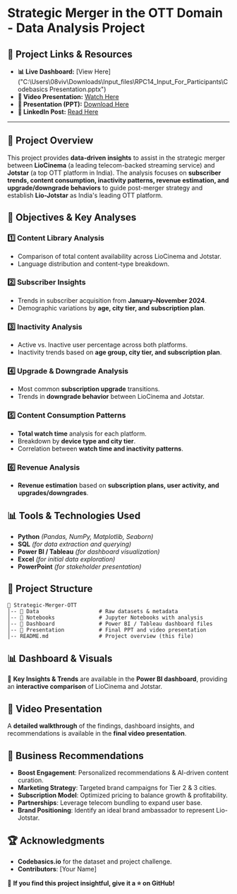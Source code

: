 # Strategic Merger in the OTT Domain - Data Analysis Project

## 🔗 Project Links & Resources  
- **📊 Live Dashboard:** [View Here]("C:\Users\08viv\Downloads\Input_files\RPC14_Input_For_Participants\Codebasics Presentation.pptx")  
- **🎥 Video Presentation:** [Watch Here](#)  
- **📑 Presentation (PPT):** [Download Here](#)  
- **💼 LinkedIn Post:** [Read Here](#)  

---

## 📌 Project Overview
This project provides **data-driven insights** to assist in the strategic merger between **LioCinema** (a leading telecom-backed streaming service) and **Jotstar** (a top OTT platform in India). The analysis focuses on **subscriber trends, content consumption, inactivity patterns, revenue estimation, and upgrade/downgrade behaviors** to guide post-merger strategy and establish **Lio-Jotstar** as India's leading OTT platform.

## 🎯 Objectives & Key Analyses
### 1️⃣ **Content Library Analysis**  
- Comparison of total content availability across LioCinema and Jotstar.  
- Language distribution and content-type breakdown.

### 2️⃣ **Subscriber Insights**  
- Trends in subscriber acquisition from **January–November 2024**.
- Demographic variations by **age, city tier, and subscription plan**.

### 3️⃣ **Inactivity Analysis**  
- Active vs. Inactive user percentage across both platforms.
- Inactivity trends based on **age group, city tier, and subscription plan**.

### 4️⃣ **Upgrade & Downgrade Analysis**  
- Most common **subscription upgrade** transitions.
- Trends in **downgrade behavior** between LioCinema and Jotstar.

### 5️⃣ **Content Consumption Patterns**  
- **Total watch time** analysis for each platform.
- Breakdown by **device type and city tier**.
- Correlation between **watch time and inactivity patterns**.

### 6️⃣ **Revenue Analysis**  
- **Revenue estimation** based on **subscription plans, user activity, and upgrades/downgrades**.

## 📊 Tools & Technologies Used
- **Python** *(Pandas, NumPy, Matplotlib, Seaborn)*
- **SQL** *(for data extraction and querying)*
- **Power BI / Tableau** *(for dashboard visualization)*
- **Excel** *(for initial data exploration)*
- **PowerPoint** *(for stakeholder presentation)*

## 📁 Project Structure
```plaintext
📂 Strategic-Merger-OTT
│-- 📁 Data                   # Raw datasets & metadata
│-- 📁 Notebooks              # Jupyter Notebooks with analysis
│-- 📁 Dashboard              # Power BI / Tableau dashboard files
│-- 📁 Presentation           # Final PPT and video presentation
│-- README.md                # Project overview (this file)
```

## 📊 Dashboard & Visuals
📌 **Key Insights & Trends** are available in the **Power BI dashboard**, providing an **interactive comparison** of LioCinema and Jotstar. 

## 🎥 Video Presentation
A **detailed walkthrough** of the findings, dashboard insights, and recommendations is available in the **final video presentation**.

## 📢 Business Recommendations
- **Boost Engagement**: Personalized recommendations & AI-driven content curation.
- **Marketing Strategy**: Targeted brand campaigns for Tier 2 & 3 cities.
- **Subscription Model**: Optimized pricing to balance growth & profitability.
- **Partnerships**: Leverage telecom bundling to expand user base.
- **Brand Positioning**: Identify an ideal brand ambassador to represent Lio-Jotstar.

## 🏆 Acknowledgments
- **Codebasics.io** for the dataset and project challenge.
- **Contributors**: [Your Name]

🚀 **If you find this project insightful, give it a ⭐ on GitHub!**
